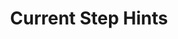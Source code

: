 ---
content-type: "embed-structure"
key: "current-step-hint-object"

title: "Current Step Hints"
description: |
  Contained within the Report Card object, the Current Step Hint object provides the function to call and properties to pass to [Stitch.js]({{ page.anchors.stitch-js.section }}).

  Otherwise, this object will provide information about the next call to make to the {{ page.api-name }}.

object-attributes:
  - name: "api"
    type: "api hint object"
    url: ""
    description: "Describes the actions required to complete the current connection step using the {{ page.api-name }}, if applicable."

  - name: "js"
    type: "stitch js hint object"
    url: ""
    description: "Describes the actions required to complete the current connection step using [Stitch.js]({{ page.anchors.stitch-js.section }}) if applicable."

sub-structures:
  - key: "current-step-api-hint-object"
  - key: "current-step-stitch-js-hint-object"

examples:
  - code: |
      {
         "current_step_hints":{
            "api":{
               "method":"POST",
               "url":"/v4/sources"
            },
            "js":{
               "function":"authorizeSource",
               "options":{
                  "id":<SOURCE_ID>
               }
            }
         }
      }

---